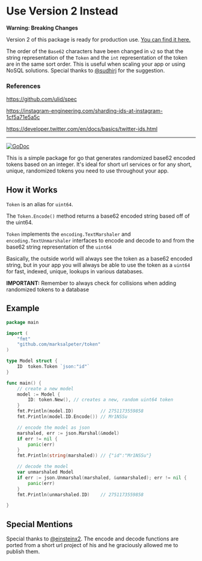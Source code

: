 # Use Version 2 Instead 
**Warning: Breaking Changes**

Version 2 of this package is ready for production use. [You can find it here.](https://github.com/marksalpeter/token/blob/master/v2)

The order of the `Base62` characters have been changed in `v2` so that the string representation of the `Token` and the `int` representation of the token are in the same sort order. This is useful when scaling your app or using NoSQL solutions. Special thanks to [@sudhirj](https://github.com/sudhirj) for the suggestion.

### References

https://github.com/ulid/spec

https://instagram-engineering.com/sharding-ids-at-instagram-1cf5a71e5a5c

https://developer.twitter.com/en/docs/basics/twitter-ids.html

---

[![GoDoc](https://godoc.org/github.com/golang/gddo?status.svg)](http://godoc.org/github.com/marksalpeter/token)

This is a simple package for go that generates randomized base62 encoded tokens based on an integer. It's ideal for short url services or for any short, unique, randomized tokens you need to use throughout your app.

## How it Works

`Token` is an alias for `uint64`.

The `Token.Encode()` method returns a base62 encoded string based off of the uint64.

`Token` implements the `encoding.TextMarshaler` and `encoding.TextUnmarshaler` interfaces to encode and decode to and from the base62 string representation of the `uint64`

Basically, the outside world will always see the token as a base62 encoded string, but in your app you will always be able to use the token as a `uint64` for fast, indexed, unique, lookups in various databases.

**IMPORTANT:** Remember to always check for collisions when adding randomized tokens to a database

## Example

```go
package main

import (
	"fmt"
	"github.com/marksalpeter/token"
)

type Model struct {
    ID	token.Token `json:"id"`
}

func main() {
	// create a new model
	model := Model {
		ID:	token.New(), // creates a new, random uint64 token
	}
	fmt.Println(model.ID)          // 2751173559858
	fmt.Println(model.ID.Encode()) // Mr1NSSu

	// encode the model as json
	marshaled, err := json.Marshal(&model)
	if err != nil {
		panic(err)
	}
	fmt.Println(string(marshaled)) // {"id":"Mr1NSSu"}

	// decode the model
	var unmarshaled Model
	if err := json.Unmarshal(marshaled, &unmarshaled); err != nil {
		panic(err)
	}
	fmt.Println(unmarshaled.ID)    // 2751173559858

}
```

## Special Mentions

Special thanks to [@einsteinx2](https://github.com/einsteinx2). The encode and decode functions are ported from a short url project of his and he graciously allowed me to publish them.
